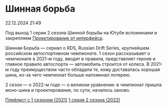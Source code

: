 # Шинная борьба

<div class="article-publication-date">
    <time datetime="2024-12-22 21:49">22.12.2024 21:49</time>
</div>

Под выход 1 серии 2 сезона Шинной борьбы на Ютубе вспоминаем и закрепляем [Проектирование от интерфейса](./interface-design.html).

Шинная Борьба — сериал о RDS, Russian Drift Series, крупнейшем российском автоспортивном чемпионате. 1 сезон рассказывает о чемпионате в 2021-м году, вводит в правила, представляет героев и главное правило автоспорта — автомобиль строится от колеса. В 2021-м году преимуществом часто обладали те, кому доставалась хорошая шина, из-за чего чемпионат больше напоминал лотерею.

2 сезон — о 2022-м годе — о великом уравнении: в чемпионат пришла моно-шина и проектирование, по сути, началось заново.

[Плейлист с 1 сезоном (2021)](https://www.youtube.com/playlist?list=PLRhcEI8TIx3PVo7LNs33aa8i7IX6adw0o)
[1 серия 2 сезона (2022)](https://youtu.be/LvYDRP_RpGA?si=mhTGFAOsV6CfKXLX)